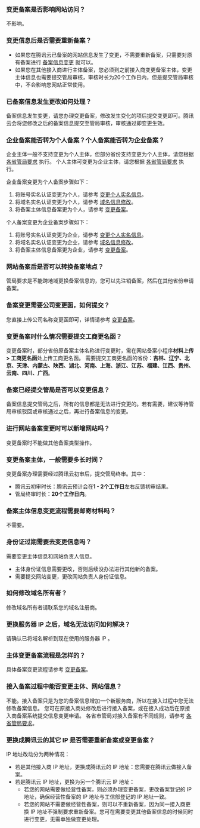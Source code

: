 ### 变更备案是否影响网站访问？
不影响。

### 变更信息后是否需要重新备案？
- 如果您在腾讯云已备案的网站信息发生了变更，不需要重新备案，只需要对原有备案进行 [备案信息变更](https://cloud.tencent.com/document/product/243/37406) 就可以。
- 如果您在其他接入商进行主体备案，您必须到之前接入商变更备案主体，变更主体信息也需要提交管局审核，审核时长为20个工作日内，但是提交管局审核中，不会影响您网站正常使用。

### 已备案信息发生更改如何处理？
备案信息发生变更，请您办理变更备案，修改发生变化的项后提交变更即可。腾讯云会将您修改之后的备案信息提交至管局审核，审核通过即变更生效。 

### 企业备案能否转为个人备案？个人备案能否转为企业备案？
企业主体一般不支持变更为个人主体，但部分省份支持变更为个人主体，请您根据 [各省管局要求](https://cloud.tencent.com/document/product/243/3474) 执行。
个人主体可变更为企业主体，请您根据 [各省管局要求](https://cloud.tencent.com/document/product/243/3474) 执行。

企业备案变更为个人备案步骤如下：
1. 将账号实名认证变更为个人，请参考 [变更个人实名信息](https://cloud.tencent.com/document/product/378/34075)。
2. 将域名实名认证变更为个人，请参考 [域名信息修改](https://cloud.tencent.com/document/product/242/3648)。
3. 将备案主体信息备案更为个人，请参考 [变更备案](https://cloud.tencent.com/document/product/243/37406)。

个人备案变更为企业备案步骤如下：
1. 将账号实名认证变更为企业，请参考 [变更个人实名信息](https://cloud.tencent.com/document/product/378/34075)。
2. 将域名实名认证变更为企业，请参考 [域名信息修改](https://cloud.tencent.com/document/product/242/3648)。
3. 将备案主体信息备案更为企业，请参考 [变更备案](https://cloud.tencent.com/document/product/243/37406)。

### 网站备案后是否可以转换备案地点？
管局要求是不能跨地域更换备案信息的，您可以先注销备案，然后在其他省份申请备案。

### 备案变更需要公司变更函，如何提交？
您直接上传公司名称变更函即可，详情请参考 [变更备案](https://cloud.tencent.com/document/product/243/37406)。

### 变更备案时什么情况需要提交工商更名函？
变更备案时，部分省份原备案主体名称进行变更时，需在网站备案小程序**材料上传 > 工商更名函**处上传工商更名函。
需要提交工商更名函的省份：**吉林、辽宁、北京、天津、内蒙古、陕西、湖北、河南、上海、浙江、江苏、福建、江西、贵州、云南、四川、广西**。

### 备案已经提交管局是否可以变更信息？
备案信息提交管局之后，所有的信息都是无法进行变更的。若有需要，建议等待管局审核驳回或审核通过之后，再进行备案信息的变更。 

### 进行网站备案变更时可以新增网站吗？
变更备案时不能做其他备案类型操作。

### 变更备案主体，一般需要多长时间？
变更备案办理需要经过腾讯云初审后，提交管局终审。其中：
- 腾讯云初审时长：腾讯云预计会在**1 - 2个工作日**左右反馈初审结果。
- 管局终审时长：**20个工作日内**。

### 备案主体信息变更流程需要邮寄材料吗？
不需要。

### 身份证过期需要去变更信息吗？
需要变更主体信息和网站负责人信息。 
- 主体身份证信息需要更改，否则后续没办法进行其他新的备案。 
- 需要提交网站变更，更改网站负责人身份证信息。 

### 如何修改域名所有者？
修改域名所有者请联系您的域名注册商。 

### 更换服务器 IP 之后，域名无法访问如何解决？
请确认已将域名解析到现在使用的服务器 IP 。 

### 主体变更备案流程是怎样的？
具体备案变更流程请参考 [变更备案](https://cloud.tencent.com/document/product/243/37406)。

### 接入备案过程中能否变更主体、网站信息？
不能。接入备案只是为您的备案信息增加一个新服务商，所以在接入过程中您无法修改备案信息。
您可在原接入商处修改后进行接入备案，或在接入成功后在原接入商备案系统提交信息变更申请。
各省市管局对接入备案有不同规则，请参考 [各省管局要求](https://cloud.tencent.com/document/product/243/3474)。 

### 更换成腾讯云的其它 IP 是否需要重新备案或变更备案？
IP 地址改动分为两种情况：
- 若是其他接入商 IP 地址，更换成腾讯云的 IP 地址：您需要在腾讯云做接入备案。
- 若是腾讯云 IP 地址，更换为另一个腾讯云 IP 地址：
  - 若您的网站需要做经营性备案，则必须办理变更备案，更改备案登记的 IP 地址，确保经营性备案的 IP 地址与工信部登记的 IP 地址一致。
  - 若您的网站不需要做经营性备案，则可以不重新备案，因为同一接入商更换 IP 地址不强制要求重新备案。您可在需要变更其他备案信息的时候同时进行变更，无需单独做变更处理。

